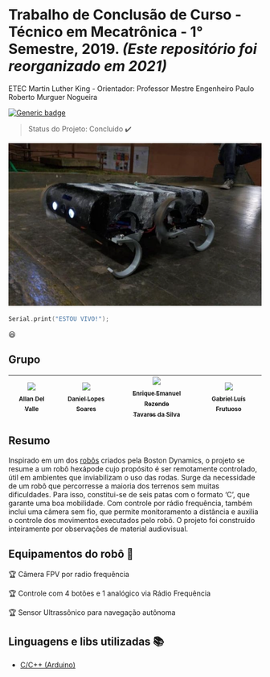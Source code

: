 # Trabalho de Conclusão de Curso - Técnico em Mecatrônica - 1° Semestre, 2019. _(Este repositório foi reorganizado em 2021)_
ETEC Martin Luther King - Orientador: Professor Mestre Engenheiro Paulo Roberto Murguer Nogueira

[![Generic badge](https://img.shields.io/badge/<Mecatrônica>-<ETEC>-<RED>.svg)](https://shields.io/)
> Status do Projeto: Concluido :heavy_check_mark:

![Foto do HEXPOD no seu ultimo dia de teste!](./HEXPOD.png "Foto do HEXPOD no seu ultimo dia de teste!")

```C++ 
Serial.print("ESTOU VIVO!");
``` 
:laughing:
## Grupo
|[<img src="https://media-exp1.licdn.com/dms/image/C4D03AQHlBPAHLrBLDw/profile-displayphoto-shrink_800_800/0/1580769894379?e=1616630400&v=beta&t=81eUPy0GajTr6YGD6_qxNMz62uZwOgi-Hl4MaT2J07w" width=115 > <br> <sub> Allan Del Valle </sub>](https://www.linkedin.com/in/allan-del-valle-1b8012140/)|[<img src="https://avatars1.githubusercontent.com/u/50249010?s=400&u=bcc195f038417817f21c9b38e0c145c34ccc76e5&v=4" width=115 > <br> <sub> Daniel Lopes Soares </sub>](https://github.com/DanielCreeklear)|[<img src="https://avatars3.githubusercontent.com/u/61894952?s=460&u=cc9828934d213c5cd4ef2dc9b5a6223878803eb9&v=4" width=115 > <br> <sub> Enrique Emanuel Rezende<br>Tavares da Silva </sub>](https://github.com/Oiapokxui)|[<img src="https://scontent.fcgh35-1.fna.fbcdn.net/v/t1.0-9/12313586_961990820542548_1678633427499714831_n.jpg?_nc_cat=110&ccb=2&_nc_sid=09cbfe&_nc_ohc=LCUp7Ig-TX4AX9oaOSu&_nc_ht=scontent.fcgh35-1.fna&oh=43d9457d38b4b8758e4ba162c7a00d8e&oe=602DC7C5" width=115 > <br> <sub> Gabriel Luís Frutuoso </sub>](https://www.instagram.com/the_fruit_maker/)   	|
|:-:	|:-:	|:-:	|:-:	|
## Resumo
  Inspirado em um dos [robôs](https://www.youtube.com/watch?v=ISznqY3kESI) criados pela Boston Dynamics, o projeto se resume a um robô hexápode cujo propósito é ser remotamente controlado, útil em ambientes que inviabilizam o uso das rodas. Surge da necessidade de um robô que percorresse a maioria dos terrenos sem muitas dificuldades. Para isso, constitui-se de seis patas com o formato ‘C’, que garante uma boa mobilidade. Com controle por rádio frequência, também inclui uma câmera sem fio, que permite monitoramento a distância e auxilia o controle dos movimentos executados pelo  robô. O  projeto  foi  construído  inteiramente  por  observações  de material  audiovisual.
## Equipamentos do robô :checkered_flag:

:trophy: Câmera FPV por radio frequência 

:trophy: Controle com 4 botões e 1 analógico via Rádio Frequência

:trophy: Sensor Ultrassônico para navegação autônoma
## Linguagens e libs utilizadas :books:

- [C/C++ (Arduino)](https://www.arduino.cc/)



